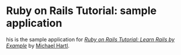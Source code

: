 # Ruby on Rails Tutorial: sample application

his is the sample application for
[*Ruby on Rails Tutorial: Learn Rails by Example*](http://railstutorial.org/)
by [Michael Hartl](http://michaelhartl.com/).